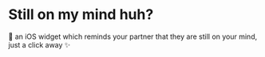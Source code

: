 # Still on my mind huh?
📱 an iOS widget which reminds your partner that they are still on your mind, just a click away ✨
